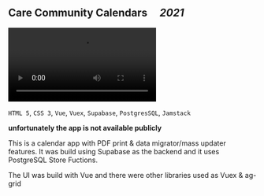 ## Care Community Calendars &nbsp;&nbsp;&nbsp; _2021_

![calendar-app.webm](https://gitlab.com/marp-dev/marp-dev/-/raw/master/assets/videos/calendar-app.webm)

`HTML 5`, `CSS 3`, `Vue`, `Vuex`, `Supabase`, `PostgresSQL`, `Jamstack`

**unfortunately the app is not available publicly**

This is a calendar app with PDF print & data migrator/mass updater features. It was build using Supabase as the backend and it uses PostgreSQL Store Fuctions.

The UI was build with Vue and there were other libraries used as Vuex & ag-grid